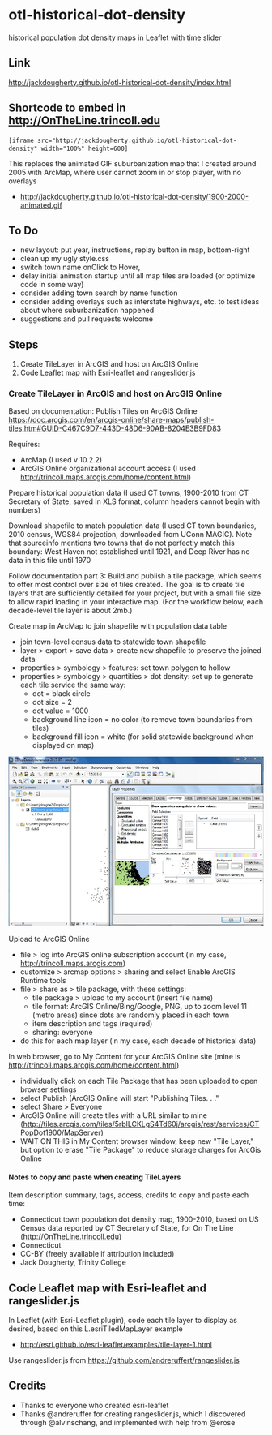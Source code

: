 # otl-historical-dot-density
historical population dot density maps in Leaflet with time slider

## Link
http://jackdougherty.github.io/otl-historical-dot-density/index.html

## Shortcode to embed in http://OnTheLine.trincoll.edu
```
[iframe src="http://jackdougherty.github.io/otl-historical-dot-density" width="100%" height=600]
```

This replaces the animated GIF suburbanization map that I created around 2005 with ArcMap, where user cannot zoom in or stop player, with no overlays
- http://jackdougherty.github.io/otl-historical-dot-density/1900-2000-animated.gif

## To Do
- new layout: put year, instructions, replay button in map, bottom-right
- clean up my ugly style.css
- switch town name onClick to Hover,
- delay initial animation startup until all map tiles are loaded (or optimize code in some way)
- consider adding town search by name function
- consider adding overlays such as interstate highways, etc. to test ideas about where suburbanization happened
- suggestions and pull requests welcome

## Steps
1. Create TileLayer in ArcGIS and host on ArcGIS Online
2. Code Leaflet map with Esri-leaflet and rangeslider.js

### Create TileLayer in ArcGIS and host on ArcGIS Online

Based on documentation: Publish Tiles on ArcGIS Online https://doc.arcgis.com/en/arcgis-online/share-maps/publish-tiles.htm#GUID-C467C9D7-443D-48D6-90AB-8204E3B9FD83

Requires:
- ArcMap (I used v 10.2.2)
- ArcGIS Online organizational account access (I used http://trincoll.maps.arcgis.com/home/content.html)

Prepare historical population data (I used CT towns, 1900-2010 from CT Secretary of State, saved in XLS format, column headers cannot begin with numbers)

Download shapefile to match population data (I used CT town boundaries, 2010 census, WGS84 projection, downloaded from UConn MAGIC). Note that sourceinfo mentions two towns that do not perfectly match this boundary: West Haven not established until 1921, and Deep River has no data in this file until 1970

Follow documentation part 3: Build and publish a tile package, which seems to offer most control over size of tiles created. The goal is to create tile layers that are sufficiently detailed for your project, but with a small file size to allow rapid loading in your interactive map. (For the workflow below, each decade-level tile layer is about 2mb.)

Create map in ArcMap to join shapefile with population data table
- join town-level census data to statewide town shapefile
- layer > export > save data > create new shapefile to preserve the joined data
- properties > symbology > features: set town polygon to hollow
- properties > symbology > quantities > dot density: set up to generate each tile service the same way:
  - dot = black circle
  - dot size = 2
  - dot value = 1000
  - background line icon = no color (to remove town boundaries from tiles)
  - background fill icon = white (for solid statewide background when displayed on map)

![screenshot](ArcMap-CTPopDotDensityMap.jpg)

Upload to ArcGIS Online
- file > log into ArcGIS online subscription account (in my case, http://trincoll.maps.arcgis.com)
- customize > arcmap options > sharing and select Enable ArcGIS Runtime tools
- file > share as > tile package, with these settings:
  - tile package > upload to my account (insert file name)
  - tile format: ArcGIS Online/Bing/Google, PNG, up to zoom level 11 (metro areas) since dots are randomly placed in each town
  - item description and tags (required)
  - sharing: everyone
- do this for each map layer (in my case, each decade of historical data)

In web browser, go to My Content for your ArcGIS Online site (mine is http://trincoll.maps.arcgis.com/home/content.html)
- individually click on each Tile Package that has been uploaded to open browser settings
- select Publish (ArcGIS Online will start "Publishing Tiles. . ."
- select Share > Everyone
- ArcGIS Online will create tiles with a URL similar to mine (http://tiles.arcgis.com/tiles/5rblLCKLgS4Td60j/arcgis/rest/services/CTPopDot1900/MapServer)
- WAIT ON THIS in My Content browser window, keep new "Tile Layer," but option to erase "Tile Package" to reduce storage charges for ArcGis Online

#### Notes to copy and paste when creating TileLayers
Item description summary, tags, access, credits to copy and paste each time:
- Connecticut town population dot density map, 1900-2010, based on US Census data reported by CT Secretary of State, for On The Line (http://OnTheLine.trincoll.edu)
- Connecticut
- CC-BY (freely available if attribution included)
- Jack Dougherty, Trinity College

## Code Leaflet map with Esri-leaflet and rangeslider.js
In Leaflet (with Esri-Leaflet plugin), code each tile layer to display as desired, based on this L.esriTiledMapLayer example
- http://esri.github.io/esri-leaflet/examples/tile-layer-1.html

Use rangeslider.js from https://github.com/andreruffert/rangeslider.js

## Credits
- Thanks to everyone who created esri-leaflet  
- Thanks @andreruffer for creating rangeslider.js, which I discovered through @alvinschang, and implemented with help from @erose
